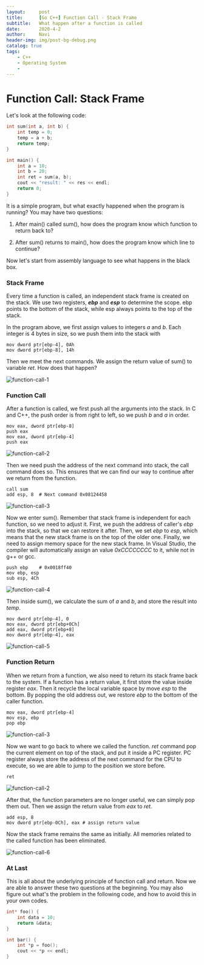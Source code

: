 ```yaml
---
layout:     post
title:      [Go C++] Function Call - Stack Frame
subtitle:   What happen after a function is called
date:       2020-4-2
author:     Navi
header-img: img/post-bg-debug.png
catalog: true
tags:
    - C++
    - Operating System
    - 
---
```


# Function Call: Stack Frame

Let's look at the following code:

``` c++
int sum(int a, int b) {
	int temp = 0;
    temp = a + b;
    return temp;
}

int main() {
    int a = 10;
    int b = 20;
    int ret = sum(a, b);
    cout << "result: " << res << endl;
    return 0;
}
```

It is a simple program, but what exactly happened when the program is running? You may have two questions:

1. After main() called sum(), how does the program know which function to return back to?

2. After sum() returns to main(), how does the program know which line to continue?  

Now let's  start from assembly language to see what happens in the black box.

### Stack Frame

Every time a function is called, an independent stack frame is created on the stack. We use two registers, ***ebp*** and ***esp*** to determine the scope. ebp points to the bottom of the stack, while esp always points to the top of the stack.

In the program above, we first assign values to integers *a* and *b*. Each integer is 4 bytes in size, so we push them into the stack with

```assembly
mov dword ptr[ebp-4], 0Ah
mov dword ptr[ebp-8], 14h
```

Then we meet the next commands. We assign the return value of sum() to variable *ret*. How does that happen?

![function-call-1](/img/cpp/function-call-1.png)

### Function Call

After a function is called, we first push all the arguments into the stack. In C and C++, the push order is from right to left, so we push *b* and *a* in order.

```assembly
mov eax, dword ptr[ebp-8]
push eax
mov eax, dword ptr[ebp-4]
push eax
```

![function-call-2](/img/cpp/function-call-2.png)

Then we need push the address of the next command into stack, the call command does so. This ensures that we can find our way to continue after we return from the function.

```assembly
call sum	
add esp, 8	# Next command 0x08124458
```

![function-call-3](/img/cpp/function-call-3.png)

Now we enter sum(). Remember that stack frame is independent for each function, so we need to adjust it. First, we push the address of caller's *ebp* into the stack, so that we can restore it after. Then, we set *ebp* to *esp*, which means that the new stack frame is on the top of the older one. Finally, we need to assign memory space for the new stack frame. In Visual Studio, the compiler will automatically assign an value *0xCCCCCCCC* to it, while not in g++ or gcc.

```assembly
push ebp	# 0x0018ff40
mov ebp, esp
sub esp, 4Ch
```

![function-call-4](/img/cpp/function-call-4.png)

Then inside sum(), we calculate the sum of *a* and *b*, and store the result into *temp*.

```assembly
mov dword ptr[ebp-4], 0
mov eax, dword ptr[ebp+0Ch]
add eax, dword ptr[ebp+8]
mov dword ptr[ebp-4], eax
```

![function-call-5](/img/cpp/function-call-5.png)

### Function Return

When we return from a function, we also need to return its stack frame back to the system. If a function has a return value, it first store the value inside register *eax*. Then it recycle the local variable space by move *esp* to the bottom. By popping the old address out, we restore *ebp* to the bottom of the caller function.

```assembly
mov eax, dword ptr[ebp-4]
mov esp, ebp
pop ebp
```

![function-call-3](/img/cpp/function-call-3.png)

Now we want to go back to where we called the function. *ret* command pop the current element on top of the stack, and put it inside a PC register. PC register always store the address of the next command for the CPU to execute, so we are able to jump to the position we store before.

```assembly
ret
```

![function-call-2](/img/cpp/function-call-2.png)

After that, the function parameters are no longer useful, we can simply pop them out. Then we assign the return value from *eax* to *ret*.

```assembly
add esp, 8
mov dword ptr[ebp-0Ch], eax # assign return value
```

Now the stack frame remains the same as initially. All memories related to the called function has been eliminated.

![function-call-6](/img/cpp/function-call-6.png)

### At Last 

This is all about the underlying principle of function call and return. Now we are able to answer these two questions at the beginning. You may also figure out what's the problem in the following code, and how to avoid this in your own codes.

```c++
int* foo() {
    int data = 10;
    return &data;
}

int bar() {
    int *p = foo();
    cout << *p << endl;
}
```

